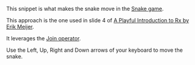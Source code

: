 This snippet is what makes the snake move in the
[Snake game](https://julienmoumne.github.io/rx-training-games/#?title=snake).

This approach is the one used in slide 4 of [A Playful Introduction to Rx by Erik Meijer](http://ecoop14.it.uu.se/programme/Rx.pdf).

It leverages the [Join operator](https://github.com/Reactive-Extensions/RxJS/blob/master/doc/api/core/operators/join.md).

Use the Left, Up, Right and Down arrows of your keyboard to move the snake.
